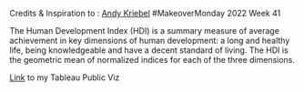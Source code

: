 Credits & Inspiration to : [Andy Kriebel](https://www.vizwiz.com/2022/10/mm2022-w41.html) #MakeoverMonday 2022 Week 41


The Human Development Index (HDI) 
is a summary measure of average achievement in key dimensions of human development: a long and healthy life, being knowledgeable and have a decent standard of living. The HDI is the geometric mean of normalized indices for each of the three dimensions.

[Link](https://public.tableau.com/app/profile/amira.salama/viz/HumanDevIndex_16655232237120/Dashboard1) to my Tableau Public Viz
